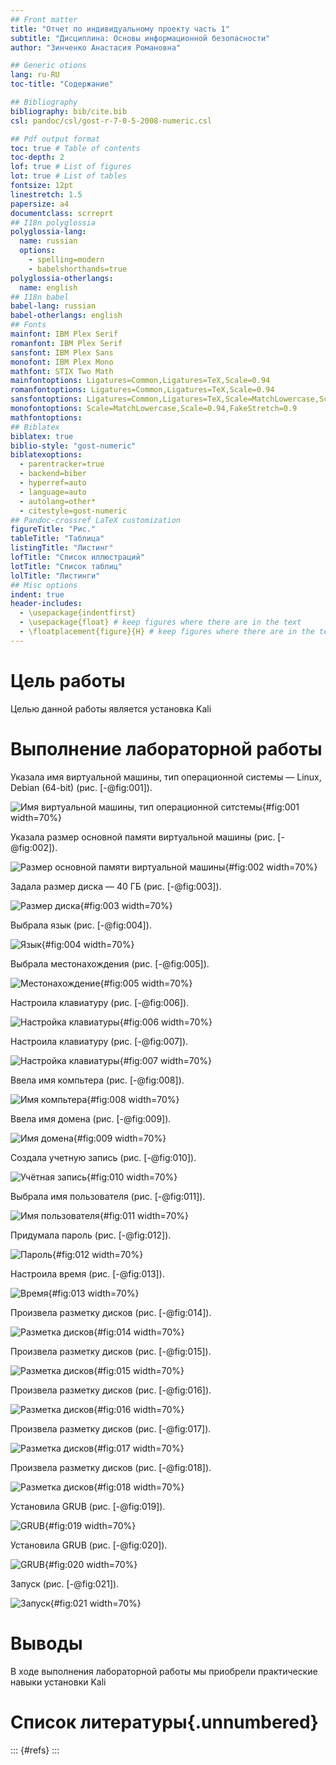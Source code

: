 ```yaml
---
## Front matter
title: "Отчет по индивидуальному проекту часть 1"
subtitle: "Дисциплина: Основы информационной безопасности"
author: "Зинченко Анастасия Романовна"

## Generic otions
lang: ru-RU
toc-title: "Содержание"

## Bibliography
bibliography: bib/cite.bib
csl: pandoc/csl/gost-r-7-0-5-2008-numeric.csl

## Pdf output format
toc: true # Table of contents
toc-depth: 2
lof: true # List of figures
lot: true # List of tables
fontsize: 12pt
linestretch: 1.5
papersize: a4
documentclass: scrreprt
## I18n polyglossia
polyglossia-lang:
  name: russian
  options:
	- spelling=modern
	- babelshorthands=true
polyglossia-otherlangs:
  name: english
## I18n babel
babel-lang: russian
babel-otherlangs: english
## Fonts
mainfont: IBM Plex Serif
romanfont: IBM Plex Serif
sansfont: IBM Plex Sans
monofont: IBM Plex Mono
mathfont: STIX Two Math
mainfontoptions: Ligatures=Common,Ligatures=TeX,Scale=0.94
romanfontoptions: Ligatures=Common,Ligatures=TeX,Scale=0.94
sansfontoptions: Ligatures=Common,Ligatures=TeX,Scale=MatchLowercase,Scale=0.94
monofontoptions: Scale=MatchLowercase,Scale=0.94,FakeStretch=0.9
mathfontoptions:
## Biblatex
biblatex: true
biblio-style: "gost-numeric"
biblatexoptions:
  - parentracker=true
  - backend=biber
  - hyperref=auto
  - language=auto
  - autolang=other*
  - citestyle=gost-numeric
## Pandoc-crossref LaTeX customization
figureTitle: "Рис."
tableTitle: "Таблица"
listingTitle: "Листинг"
lofTitle: "Список иллюстраций"
lotTitle: "Список таблиц"
lolTitle: "Листинги"
## Misc options
indent: true
header-includes:
  - \usepackage{indentfirst}
  - \usepackage{float} # keep figures where there are in the text
  - \floatplacement{figure}{H} # keep figures where there are in the text
---
```


# Цель работы

Целью данной работы является установка Kali


# Выполнение лабораторной работы

Указала имя виртуальной машины, тип операционной системы — Linux, Debian (64-bit)  (рис. [-@fig:001]).

![Имя виртуальной машины, тип операционной ситстемы](image/01.png){#fig:001 width=70%}

Указала размер основной памяти виртуальной машины (рис. [-@fig:002]).

![Размер основной памяти виртуальной машины](image/02.png){#fig:002 width=70%}

Задала размер диска — 40 ГБ (рис. [-@fig:003]).

![Размер диска](image/03.png){#fig:003 width=70%}

Выбрала язык (рис. [-@fig:004]).

![Язык](image/04.png){#fig:004 width=70%}

Выбрала местонахождения (рис. [-@fig:005]).

![Местонахождение](image/05.png){#fig:005 width=70%}

Настроила клавиатуру (рис. [-@fig:006]).

![Настройка клавиатуры](image/06.png){#fig:006 width=70%}

Настроила клавиатуру (рис. [-@fig:007]).

![Настройка клавиатуры](image/07.png){#fig:007 width=70%}

Ввела имя компьтера (рис. [-@fig:008]).

![Имя компьтера](image/08.png){#fig:008 width=70%}

Ввела имя домена (рис. [-@fig:009]).

![Имя домена](image/09.png){#fig:009 width=70%}

Создала учетную запись (рис. [-@fig:010]).

![Учётная запись](image/10.png){#fig:010 width=70%}

Выбрала имя пользователя (рис. [-@fig:011]).

![Имя пользователя](image/11.png){#fig:011 width=70%}

Придумала пароль (рис. [-@fig:012]).

![Пароль](image/12.png){#fig:012 width=70%}

Настроила время (рис. [-@fig:013]).

![Время](image/13.png){#fig:013 width=70%}

Произвела разметку дисков (рис. [-@fig:014]).

![Разметка дисков](image/14.png){#fig:014 width=70%}

Произвела разметку дисков (рис. [-@fig:015]).

![Разметка дисков](image/15.png){#fig:015 width=70%}

Произвела разметку дисков (рис. [-@fig:016]).

![Разметка дисков](image/16.png){#fig:016 width=70%}

Произвела разметку дисков (рис. [-@fig:017]).

![Разметка дисков](image/17.png){#fig:017 width=70%}

Произвела разметку дисков (рис. [-@fig:018]).

![Разметка дисков](image/18.png){#fig:018 width=70%}

Установила GRUB (рис. [-@fig:019]).

![GRUB](image/19.png){#fig:019 width=70%}

Установила GRUB (рис. [-@fig:020]).

![GRUB](image/20.png){#fig:020 width=70%}

Запуск (рис. [-@fig:021]).

![Запуск](image/21.png){#fig:021 width=70%}

# Выводы

В ходе выполнения лабораторной работы мы приобрели практические навыки установки Kali

# Список литературы{.unnumbered}

::: {#refs}
:::
